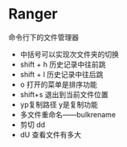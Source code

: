 # Ranger

命令行下的文件管理器

+ 中括号可以实现次文件夹的切换
+ shift + h 历史记录中往前跳
+ shift + l 历史记录中往后跳
+ o 打开的菜单是排序功能
+ shift+s 退出到当前文件位置
+ yp复制路径 y是复制功能
+ 多文件重命名——bulkrename
+ 剪切 dd
+ dU 查看文件有多大
